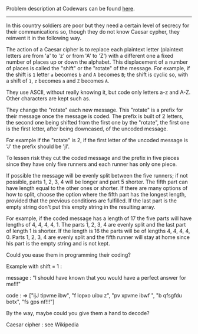 Problem description at Codewars can be found
[here](https://www.codewars.com/kata/55084d3898b323f0aa000546/train/python).

-------------

In this country soldiers are poor but they need a certain level of secrecy for their communications
so, though they do not know Caesar cypher, they reinvent it in the following way.
<br>

The action of a Caesar cipher is to replace each plaintext letter (plaintext letters are from 'a' to
'z' or from 'A' to 'Z') with a different one a fixed number of places up or down the alphabet. This
displacement of a number of places is called the "shift" or the "rotate" of the message. For
example, if the shift is `1` letter `a` becomes `b` and `A` becomes `B`; the shift is cyclic so,
with a shift of `1`, `z` becomes `a` and `Z` becomes `A`.
<br>

They use ASCII, without really knowing it, but code only letters a-z and A-Z. Other characters are
kept such as.
<br>

They change the "rotate" each new message. This "rotate" is a prefix for their message once the
message is coded. The prefix is built of 2 letters, the second one being shifted from the first one
by the "rotate", the first one is the first letter, after being downcased, of the uncoded message.
<br>

For example if the "rotate" is 2, if the first letter of the uncoded message is 'J' the prefix
should be 'jl'.
<br>

To lessen risk they cut the coded message and the prefix in five pieces since they have only five
runners and each runner has only one piece.
<br>

If possible the message will be evenly split between the five runners; if not possible, parts 1, 2,
3, 4 will be longer and part 5 shorter. The fifth part can have length equal to the other ones or
shorter. If there are many options of how to split, choose the option where the fifth part has the
longest length, provided that the previous conditions are fulfilled. If the last part is the empty
string don't put this empty string in the resulting array.
<br>

For example, if the coded message has a length of 17 the five parts will have lengths of 4, 4, 4, 4, 1. 
The parts 1, 2, 3, 4 are evenly split and the last part of length 1 is shorter. If the length is 16
the parts will be of lengths 4, 4, 4, 4, 0. Parts 1, 2, 3, 4 are evenly split and the fifth runner
will stay at home since his part is the empty string and is not kept.
<br>

Could you ease them in programming their coding?
<br>

Example with shift = 1 :
<br>

message : "I should have known that you would have a perfect answer for me!!!"
<br>

code : => ["ijJ tipvme ibw", "f lopxo uibu z", "pv xpvme ibwf ", "b qfsgfdu botx", "fs gps nf!!!"]
<br>

By the way, maybe could you give them a hand to decode?
<br>

Caesar cipher : see Wikipedia
